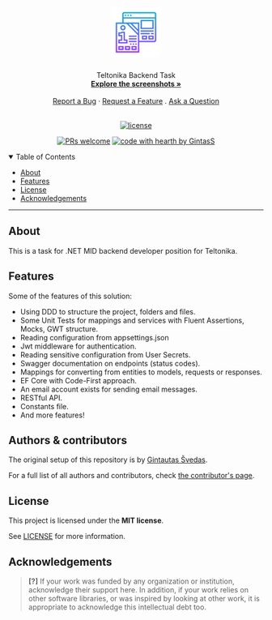 <h1 align="center">
  <a href="https://github.com/GintasS/teltonika-backend-task">
    <!-- Please provide path to your logo here -->
    <img src="docs/images/logo.svg" alt="Logo" width="100" height="100">
  </a>
</h1>

<div align="center">
  Teltonika Backend Task
  <br />
  <a href="#about"><strong>Explore the screenshots »</strong></a>
  <br />
  <br />
  <a href="https://github.com/GintasS/teltonika-backend-task/issues/new?assignees=&labels=bug&template=01_BUG_REPORT.md&title=bug%3A+">Report a Bug</a>
  ·
  <a href="https://github.com/GintasS/teltonika-backend-task/issues/new?assignees=&labels=enhancement&template=02_FEATURE_REQUEST.md&title=feat%3A+">Request a Feature</a>
  .
  <a href="https://github.com/GintasS/teltonika-backend-task/issues/new?assignees=&labels=question&template=04_SUPPORT_QUESTION.md&title=support%3A+">Ask a Question</a>
</div>

<div align="center">
<br />

[![license](https://img.shields.io/github/license/GintasS/teltonika-backend-task.svg?style=flat-square)](LICENSE)

[![PRs welcome](https://img.shields.io/badge/PRs-welcome-ff69b4.svg?style=flat-square)](https://github.com/GintasS/teltonika-backend-task/issues?q=is%3Aissue+is%3Aopen+label%3A%22help+wanted%22)
[![code with hearth by GintasS](https://img.shields.io/badge/%3C%2F%3E%20with%20%E2%99%A5%20by-GintasS-ff1414.svg?style=flat-square)](https://github.com/GintasS)

</div>

<details open="open">
<summary>Table of Contents</summary>

- [About](#about)
- [Features](#features)
- [License](#license)
- [Acknowledgements](#acknowledgements)

</details>

---

## About

This is a task for .NET MID backend developer position for Teltonika.

## Features

Some of the features of this solution:
- Using DDD to structure the project, folders and files.
- Some Unit Tests for mappings and services with Fluent Assertions, Mocks, GWT structure.
- Reading configuration from appsettings.json
- Jwt middleware for authentication.
- Reading sensitive configuration from User Secrets.
- Swagger documentation on endpoints (status codes).
- Mappings for converting from entities to models, requests or responses.
- EF Core with Code-First approach.
- An email account exists for sending email messages.
- RESTful API.
- Constants file.
- And more features!

## Authors & contributors

The original setup of this repository is by [Gintautas Švedas](https://github.com/GintasS).

For a full list of all authors and contributors, check [the contributor's page](https://github.com/GintasS/teltonika-backend-task/contributors).

## License

This project is licensed under the **MIT license**.

See [LICENSE](LICENSE) for more information.

## Acknowledgements

> **[?]**
> If your work was funded by any organization or institution, acknowledge their support here.
> In addition, if your work relies on other software libraries, or was inspired by looking at other work, it is appropriate to acknowledge this intellectual debt too.
